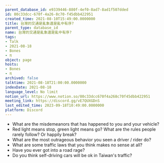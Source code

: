 ```yaml
---
parent_database_id: e9339446-880f-4ef0-8ad7-8ad1f507dded
id: 80c33dcc-670f-4a26-8c70-f45dbb422951
created_time: 2021-08-10T15:49:00.0000000
title: 台灣的交通是亂象還是亂中有序?
parent_type: database_id
name: 台灣的交通是亂象還是亂中有序?
tags:
- Talk
- 2021-08-18
- Bones
- π
object: page
hosts:
- Bones
- π
archived: false
talktime: 2021-08-18T21:00:00.0000000
indexDate: 2021-08-18
language_level: No limit
notion_url: https://www.notion.so/80c33dcc670f4a268c70f45dbb422951
meeting_link: https://discord.gg/vE7QUXGDnS
last_edited_time: 2023-09-18T10:49:00.0000000
platform: Discord
---
```


   - What are the misdemeanors that has happened to you and your vehicle?
   - Red light means stop, green light means go?
What are the rules people rarely follow? Or happily break?
   - What are the most outrageous behavior you seen a driver / rider do?
   - What are some traffic laws that you think makes no sense at all?
   - Have you ever got into a road rage?
   - Do you think self-driving cars will be ok in Taiwan's traffic?











